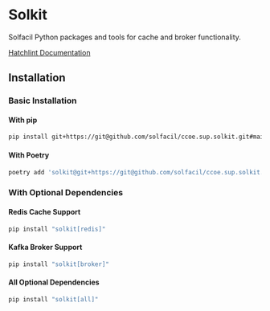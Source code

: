
# Solkit

Solfacil Python packages and tools for cache and broker functionality.

[Hatchlint Documentation](https://hatch.pypa.io/latest/)

## Installation

### Basic Installation

#### With pip

```bash
pip install git+https://git@github.com/solfacil/ccoe.sup.solkit.git#main
```

#### With Poetry

```bash
poetry add 'solkit@git+https://git@github.com/solfacil/ccoe.sup.solkit.git#main' 
```

### With Optional Dependencies

#### Redis Cache Support

```bash
pip install "solkit[redis]"
```

#### Kafka Broker Support

```bash
pip install "solkit[broker]"
```

#### All Optional Dependencies

```bash
pip install "solkit[all]"
```

